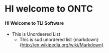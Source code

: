 # HI welcome to ONTC
#### HI Welcome to TLI Software
* This is Unordeered List
    * This is sud unordered list
   {markdown}{http://en.wikipedia.org/wiki/Markdown} 